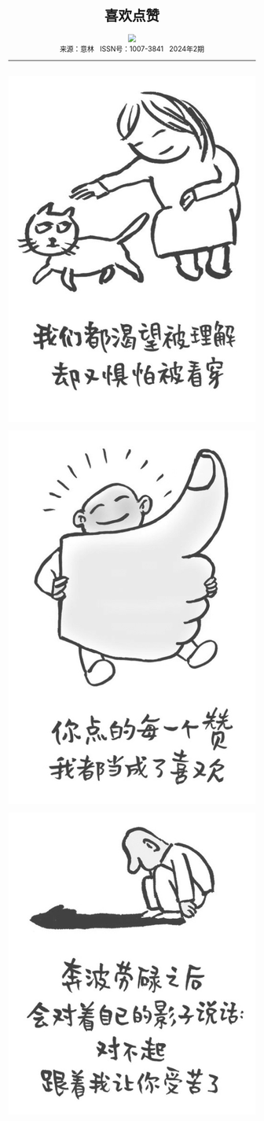 # <center>喜欢点赞</center>

<div align=center><img src="https://raw.githubusercontent.com/leaguecn/magazines/main/img_authors/%d7%f7%d5%df%a3%ba%c1%d6%b5%db%e4%bd.jpg"></div>

<center>来源：意林   ISSN号：1007-3841   2024年2期</center>

* * *

<br>![](https://raw.githubusercontent.com/leaguecn/magazines/main/img/yili20240234-1-l.jpg)

![](https://raw.githubusercontent.com/leaguecn/magazines/main/img/yili20240234-2-l.jpg)

![](https://raw.githubusercontent.com/leaguecn/magazines/main/img/yili20240234-3-l.jpg)
